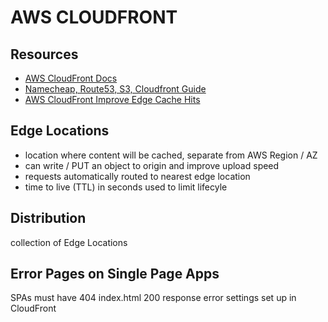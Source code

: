 # AWS CLOUDFRONT

## Resources

- [AWS CloudFront Docs](https://docs.aws.amazon.com/AmazonCloudFront/latest/DeveloperGuide/Introduction.html)
- [Namecheap, Route53, S3, Cloudfront Guide](https://benjamincongdon.me/blog/2017/06/13/How-to-Deploy-a-Secure-Static-Site-to-AWS-with-S3-and-CloudFront/)
- [AWS CloudFront Improve Edge Cache Hits](https://docs.aws.amazon.com/AmazonCloudFront/latest/DeveloperGuide/cache-hit-ratio.html)

## Edge Locations

- location where content will be cached, separate from AWS Region / AZ
- can write / PUT an object to origin and improve upload speed
- requests automatically routed to nearest edge location
- time to live (TTL) in seconds used to limit lifecyle

## Distribution

collection of Edge Locations

## Error Pages on Single Page Apps

SPAs must have 404 index.html 200 response error settings set up in CloudFront
